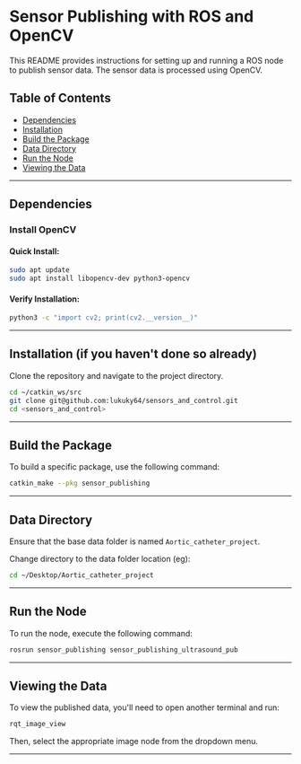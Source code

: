 
# Sensor Publishing with ROS and OpenCV

This README provides instructions for setting up and running a ROS node to publish sensor data. The sensor data is processed using OpenCV.

## Table of Contents

- [Dependencies](#dependencies)
- [Installation](#installation)
- [Build the Package](#build-the-package)
- [Data Directory](#data-directory)
- [Run the Node](#run-the-node)
- [Viewing the Data](#viewing-the-data)

---

## Dependencies

### Install OpenCV

#### Quick Install:

```bash
sudo apt update
sudo apt install libopencv-dev python3-opencv
```

#### Verify Installation:

```bash
python3 -c "import cv2; print(cv2.__version__)"
```

---

## Installation (if you haven't done so already)

Clone the repository and navigate to the project directory.

```bash
cd ~/catkin_ws/src
git clone git@github.com:lukuky64/sensors_and_control.git
cd <sensors_and_control>
```

---

## Build the Package

To build a specific package, use the following command:

```bash
catkin_make --pkg sensor_publishing
```

---

## Data Directory

Ensure that the base data folder is named `Aortic_catheter_project`.

Change directory to the data folder location (eg):

```bash
cd ~/Desktop/Aortic_catheter_project
```

---

## Run the Node

To run the node, execute the following command:

```bash
rosrun sensor_publishing sensor_publishing_ultrasound_pub
```

---

## Viewing the Data

To view the published data, you'll need to open another terminal and run:

```bash
rqt_image_view
```

Then, select the appropriate image node from the dropdown menu.

---
